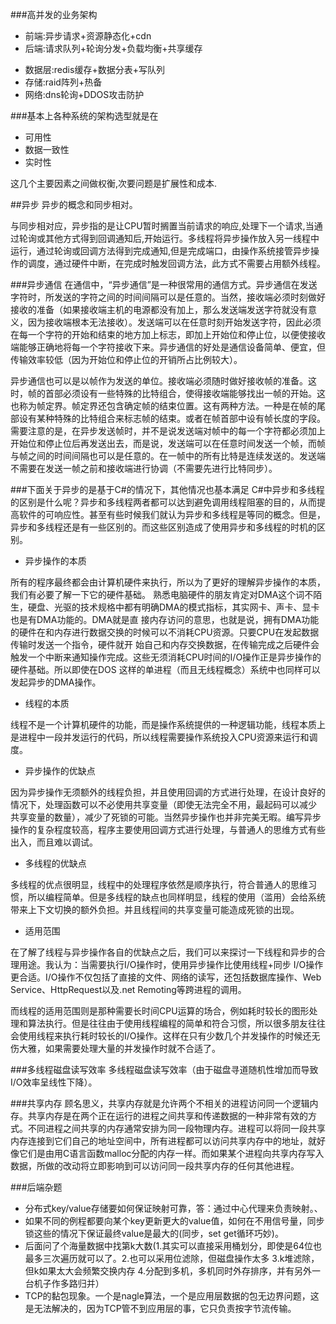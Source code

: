 ###高并发的业务架构

* 前端:异步请求+资源静态化+cdn
* 后端:请求队列+轮询分发+负载均衡+共享缓存
- 数据层:redis缓存+数据分表+写队列
- 存储:raid阵列+热备
- 网络:dns轮询+DDOS攻击防护

###基本上各种系统的架构选型就是在
- 可用性
- 数据一致性
- 实时性

这几个主要因素之间做权衡,次要问题是扩展性和成本.



##异步
异步的概念和同步相对。

与同步相对应，异步指的是让CPU暂时搁置当前请求的响应,处理下一个请求,当通过轮询或其他方式得到回调通知后,开始运行。多线程将异步操作放入另一线程中运行，通过轮询或回调方法得到完成通知,但是完成端口，由操作系统接管异步操作的调度，通过硬件中断，在完成时触发回调方法，此方式不需要占用额外线程。

###异步通信
在通信中，“异步通信”是一种很常用的通信方式。异步通信在发送字符时，所发送的字符之间的时间间隔可以是任意的。当然，接收端必须时刻做好接收的准备（如果接收端主机的电源都没有加上，那么发送端发送字符就没有意义，因为接收端根本无法接收）。发送端可以在任意时刻开始发送字符，因此必须在每一个字符的开始和结束的地方加上标志，即加上开始位和停止位，以便使接收端能够正确地将每一个字符接收下来。异步通信的好处是通信设备简单、便宜，但传输效率较低（因为开始位和停止位的开销所占比例较大）。

异步通信也可以是以帧作为发送的单位。接收端必须随时做好接收帧的准备。这时，帧的首部必须设有一些特殊的比特组合，使得接收端能够找出一帧的开始。这也称为帧定界。帧定界还包含确定帧的结束位置。这有两种方法。一种是在帧的尾部设有某种特殊的比特组合来标志帧的结束。或者在帧首部中设有帧长度的字段。需要注意的是，在异步发送帧时，并不是说发送端对帧中的每一个字符都必须加上开始位和停止位后再发送出去，而是说，发送端可以在任意时间发送一个帧，而帧与帧之间的时间间隔也可以是任意的。在一帧中的所有比特是连续发送的。发送端不需要在发送一帧之前和接收端进行协调（不需要先进行比特同步）。

###下面关于异步的是基于C#的情况下，其他情况也基本满足
C#中异步和多线程的区别是什么呢？异步和多线程两者都可以达到避免调用线程阻塞的目的，从而提高软件的可响应性。甚至有些时候我们就认为异步和多线程是等同的概念。但是，异步和多线程还是有一些区别的。而这些区别造成了使用异步和多线程的时机的区别。
- 异步操作的本质

所有的程序最终都会由计算机硬件来执行，所以为了更好的理解异步操作的本质，我们有必要了解一下它的硬件基础。 熟悉电脑硬件的朋友肯定对DMA这个词不陌生，硬盘、光驱的技术规格中都有明确DMA的模式指标，其实网卡、声卡、显卡也是有DMA功能的。DMA就是直 接内存访问的意思，也就是说，拥有DMA功能的硬件在和内存进行数据交换的时候可以不消耗CPU资源。只要CPU在发起数据传输时发送一个指令，硬件就开 始自己和内存交换数据，在传输完成之后硬件会触发一个中断来通知操作完成。这些无须消耗CPU时间的I/O操作正是异步操作的硬件基础。所以即使在DOS 这样的单进程（而且无线程概念）系统中也同样可以发起异步的DMA操作。

- 线程的本质

线程不是一个计算机硬件的功能，而是操作系统提供的一种逻辑功能，线程本质上是进程中一段并发运行的代码，所以线程需要操作系统投入CPU资源来运行和调度。

- 异步操作的优缺点

因为异步操作无须额外的线程负担，并且使用回调的方式进行处理，在设计良好的情况下，处理函数可以不必使用共享变量（即使无法完全不用，最起码可以减少 共享变量的数量），减少了死锁的可能。当然异步操作也并非完美无暇。编写异步操作的复杂程度较高，程序主要使用回调方式进行处理，与普通人的思维方式有些出入，而且难以调试。

- 多线程的优缺点

多线程的优点很明显，线程中的处理程序依然是顺序执行，符合普通人的思维习惯，所以编程简单。但是多线程的缺点也同样明显，线程的使用（滥用）会给系统带来上下文切换的额外负担。并且线程间的共享变量可能造成死锁的出现。

- 适用范围

在了解了线程与异步操作各自的优缺点之后，我们可以来探讨一下线程和异步的合理用途。我认为：当需要执行I/O操作时，使用异步操作比使用线程+同步 I/O操作更合适。I/O操作不仅包括了直接的文件、网络的读写，还包括数据库操作、Web Service、HttpRequest以及.net Remoting等跨进程的调用。

而线程的适用范围则是那种需要长时间CPU运算的场合，例如耗时较长的图形处理和算法执行。但是往往由于使用线程编程的简单和符合习惯，所以很多朋友往往会使用线程来执行耗时较长的I/O操作。这样在只有少数几个并发操作的时候还无伤大雅，如果需要处理大量的并发操作时就不合适了。

###多线程磁盘读写效率
多线程磁盘读写效率（由于磁盘寻道随机性增加而导致I/O效率呈线性下降）。

###共享内存
顾名思义，共享内存就是允许两个不相关的进程访问同一个逻辑内存。共享内存是在两个正在运行的进程之间共享和传递数据的一种非常有效的方式。不同进程之间共享的内存通常安排为同一段物理内存。进程可以将同一段共享内存连接到它们自己的地址空间中，所有进程都可以访问共享内存中的地址，就好像它们是由用C语言函数malloc分配的内存一样。而如果某个进程向共享内存写入数据，所做的改动将立即影响到可以访问同一段共享内存的任何其他进程。

###后端杂题

- 分布式key/value存储要如何保证映射可靠，答：通过中心代理来负责映射。、
- 如果不同的例程都要向某个key更新更大的value值，如何在不用信号量，同步锁这些的情况下保证最终value是最大的(同步，set get循环巧妙)。
- 后面问了个海量数据中找第k大数(1.其实可以直接采用桶划分，即使是64位也最多三次遍历就可以了。2.也可以采用位滤除，但磁盘操作太多 3.k堆滤除，但k如果太大会频繁交换内存 4.分配到多机，多机同时外存排序，并有另外一台机子作多路归并）
- TCP的黏包现象。一个是nagle算法，一个是应用层数据的包无边界问题，这是无法解决的，因为TCP管不到应用层的事，它只负责按字节流传输。